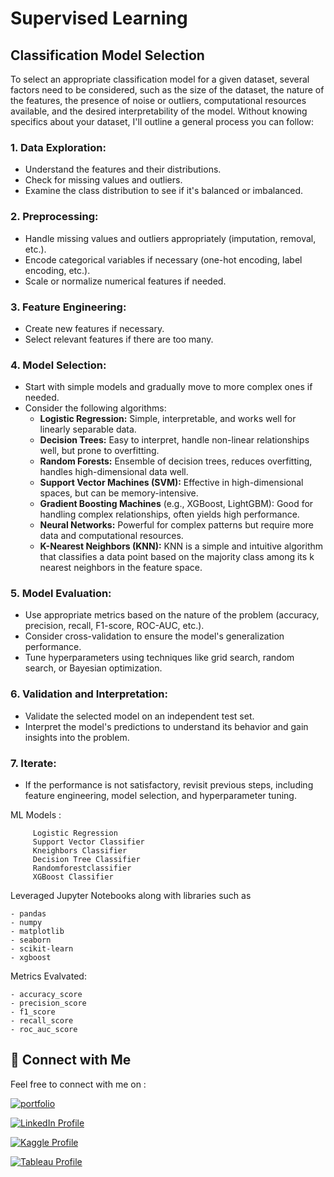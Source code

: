 # Supervised Learning 

## Classification Model Selection

To select an appropriate classification model for a given dataset, several factors need to be considered, such as the size of the dataset, the nature of the features, the presence of noise or outliers, computational resources available, and the desired interpretability of the model. Without knowing specifics about your dataset, I'll outline a general process you can follow:

### 1. Data Exploration:
- Understand the features and their distributions.
- Check for missing values and outliers.
- Examine the class distribution to see if it's balanced or imbalanced.

### 2. Preprocessing:
- Handle missing values and outliers appropriately (imputation, removal, etc.).
- Encode categorical variables if necessary (one-hot encoding, label encoding, etc.).
- Scale or normalize numerical features if needed.

### 3. Feature Engineering:
- Create new features if necessary.
- Select relevant features if there are too many.

### 4. Model Selection:
- Start with simple models and gradually move to more complex ones if needed.
- Consider the following algorithms:
  - **Logistic Regression:** Simple, interpretable, and works well for linearly separable data.
  - **Decision Trees:** Easy to interpret, handle non-linear relationships well, but prone to overfitting.
  - **Random Forests:** Ensemble of decision trees, reduces overfitting, handles high-dimensional data well.
  - **Support Vector Machines (SVM):** Effective in high-dimensional spaces, but can be memory-intensive.
  - **Gradient Boosting Machines** (e.g., XGBoost, LightGBM): Good for handling complex relationships, often yields high performance.
  - **Neural Networks:** Powerful for complex patterns but require more data and computational resources.
   - **K-Nearest Neighbors (KNN):** KNN is a simple and intuitive algorithm that classifies a data point based on the majority class among its k nearest neighbors in the feature space.

### 5. Model Evaluation:
- Use appropriate metrics based on the nature of the problem (accuracy, precision, recall, F1-score, ROC-AUC, etc.).
- Consider cross-validation to ensure the model's generalization performance.
- Tune hyperparameters using techniques like grid search, random search, or Bayesian optimization.

### 6. Validation and Interpretation:
- Validate the selected model on an independent test set.
- Interpret the model's predictions to understand its behavior and gain insights into the problem.

### 7. Iterate:
- If the performance is not satisfactory, revisit previous steps, including feature engineering, model selection, and hyperparameter tuning.


ML Models : 
        
         Logistic Regression
         Support Vector Classifier
         Kneighbors Classifier 
         Decision Tree Classifier 
         Randomforestclassifier
         XGBoost Classifier

Leveraged Jupyter Notebooks along with libraries such as 

    - pandas
    - numpy
    - matplotlib
    - seaborn
    - scikit-learn
    - xgboost

Metrics Evalvated:

    - accuracy_score
    - precision_score
    - f1_score
    - recall_score
    - roc_auc_score









## 🔗 Connect with Me

Feel free to connect with me on :

[![portfolio](https://img.shields.io/badge/my_portfolio-000?style=for-the-badge&logo=ko-fi&logoColor=white)](https://parthebhan143.wixsite.com/datainsights)

[![LinkedIn Profile](https://img.shields.io/badge/LinkedIn_Profile-000?style=for-the-badge&logo=linkedin&logoColor=white)](https://www.linkedin.com/in/parthebhan)

[![Kaggle Profile](https://img.shields.io/badge/Kaggle_Profile-000?style=for-the-badge&logo=kaggle&logoColor=white)](https://www.kaggle.com/parthebhan)

[![Tableau Profile](https://img.shields.io/badge/Tableau_Profile-000?style=for-the-badge&logo=tableau&logoColor=white)](https://public.tableau.com/app/profile/parthebhan.pari/vizzes)


